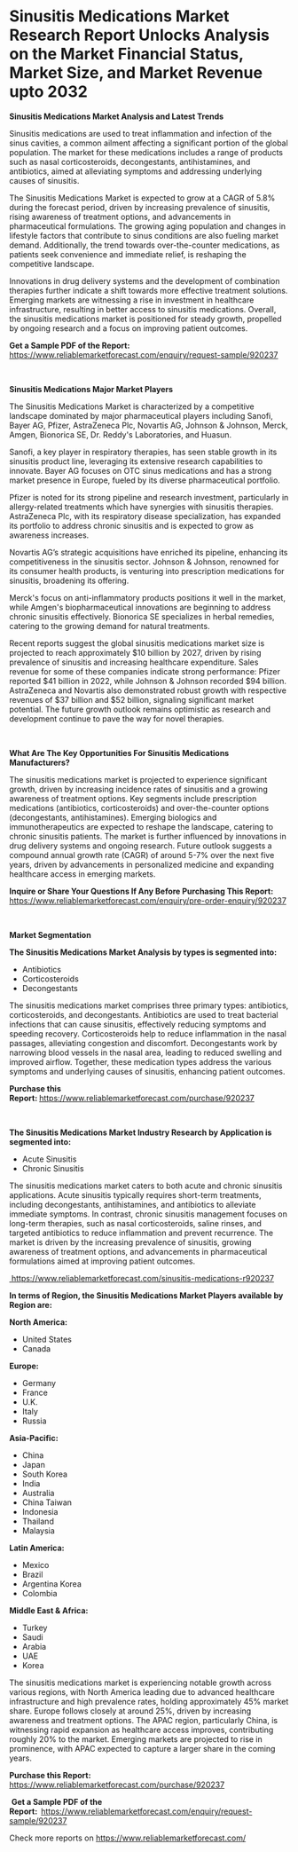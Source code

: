 <p><h1>Sinusitis Medications Market Research Report Unlocks Analysis on the Market Financial Status, Market Size, and Market Revenue upto 2032</h1></p><p><strong>Sinusitis Medications Market Analysis and Latest Trends</strong></p>
<p><p>Sinusitis medications are used to treat inflammation and infection of the sinus cavities, a common ailment affecting a significant portion of the global population. The market for these medications includes a range of products such as nasal corticosteroids, decongestants, antihistamines, and antibiotics, aimed at alleviating symptoms and addressing underlying causes of sinusitis.</p><p>The Sinusitis Medications Market is expected to grow at a CAGR of 5.8% during the forecast period, driven by increasing prevalence of sinusitis, rising awareness of treatment options, and advancements in pharmaceutical formulations. The growing aging population and changes in lifestyle factors that contribute to sinus conditions are also fueling market demand. Additionally, the trend towards over-the-counter medications, as patients seek convenience and immediate relief, is reshaping the competitive landscape.</p><p>Innovations in drug delivery systems and the development of combination therapies further indicate a shift towards more effective treatment solutions. Emerging markets are witnessing a rise in investment in healthcare infrastructure, resulting in better access to sinusitis medications. Overall, the sinusitis medications market is positioned for steady growth, propelled by ongoing research and a focus on improving patient outcomes.</p></p>
<p><strong>Get a Sample PDF of the Report:&nbsp;</strong> <a href="https://www.reliablemarketforecast.com/enquiry/request-sample/920237?utm_campaign=2781&utm_medium=2&utm_source=Github&utm_content=ia&utm_term=06032025&utm_id=sinusitis-medications">https://www.reliablemarketforecast.com/enquiry/request-sample/920237</a></p>
<p>&nbsp;</p>
<p><strong>Sinusitis Medications Major Market Players</strong></p>
<p><p>The Sinusitis Medications Market is characterized by a competitive landscape dominated by major pharmaceutical players including Sanofi, Bayer AG, Pfizer, AstraZeneca Plc, Novartis AG, Johnson & Johnson, Merck, Amgen, Bionorica SE, Dr. Reddy's Laboratories, and Huasun. </p><p>Sanofi, a key player in respiratory therapies, has seen stable growth in its sinusitis product line, leveraging its extensive research capabilities to innovate. Bayer AG focuses on OTC sinus medications and has a strong market presence in Europe, fueled by its diverse pharmaceutical portfolio.</p><p>Pfizer is noted for its strong pipeline and research investment, particularly in allergy-related treatments which have synergies with sinusitis therapies. AstraZeneca Plc, with its respiratory disease specialization, has expanded its portfolio to address chronic sinusitis and is expected to grow as awareness increases.</p><p>Novartis AG’s strategic acquisitions have enriched its pipeline, enhancing its competitiveness in the sinusitis sector. Johnson & Johnson, renowned for its consumer health products, is venturing into prescription medications for sinusitis, broadening its offering.</p><p>Merck's focus on anti-inflammatory products positions it well in the market, while Amgen's biopharmaceutical innovations are beginning to address chronic sinusitis effectively. Bionorica SE specializes in herbal remedies, catering to the growing demand for natural treatments.</p><p>Recent reports suggest the global sinusitis medications market size is projected to reach approximately $10 billion by 2027, driven by rising prevalence of sinusitis and increasing healthcare expenditure. Sales revenue for some of these companies indicate strong performance: Pfizer reported $41 billion in 2022, while Johnson & Johnson recorded $94 billion. AstraZeneca and Novartis also demonstrated robust growth with respective revenues of $37 billion and $52 billion, signaling significant market potential. The future growth outlook remains optimistic as research and development continue to pave the way for novel therapies.</p></p>
<p>&nbsp;</p>
<p><strong>What Are The Key Opportunities For Sinusitis Medications Manufacturers?</strong></p>
<p><p>The sinusitis medications market is projected to experience significant growth, driven by increasing incidence rates of sinusitis and a growing awareness of treatment options. Key segments include prescription medications (antibiotics, corticosteroids) and over-the-counter options (decongestants, antihistamines). Emerging biologics and immunotherapeutics are expected to reshape the landscape, catering to chronic sinusitis patients. The market is further influenced by innovations in drug delivery systems and ongoing research. Future outlook suggests a compound annual growth rate (CAGR) of around 5-7% over the next five years, driven by advancements in personalized medicine and expanding healthcare access in emerging markets.</p></p>
<p><strong>Inquire or Share Your Questions If Any Before Purchasing This Report:</strong> <a href="https://www.reliablemarketforecast.com/enquiry/pre-order-enquiry/920237?utm_campaign=2781&utm_medium=2&utm_source=Github&utm_content=ia&utm_term=06032025&utm_id=sinusitis-medications">https://www.reliablemarketforecast.com/enquiry/pre-order-enquiry/920237</a></p>
<p>&nbsp;</p>
<p><strong>Market Segmentation</strong></p>
<p><strong>The Sinusitis Medications Market Analysis by types is segmented into:</strong></p>
<p><ul><li>Antibiotics</li><li>Corticosteroids</li><li>Decongestants</li></ul></p>
<p><p>The sinusitis medications market comprises three primary types: antibiotics, corticosteroids, and decongestants. Antibiotics are used to treat bacterial infections that can cause sinusitis, effectively reducing symptoms and speeding recovery. Corticosteroids help to reduce inflammation in the nasal passages, alleviating congestion and discomfort. Decongestants work by narrowing blood vessels in the nasal area, leading to reduced swelling and improved airflow. Together, these medication types address the various symptoms and underlying causes of sinusitis, enhancing patient outcomes.</p></p>
<p><strong>Purchase this Report:&nbsp;</strong><a href="https://www.reliablemarketforecast.com/purchase/920237?utm_campaign=2781&utm_medium=2&utm_source=Github&utm_content=ia&utm_term=06032025&utm_id=sinusitis-medications">https://www.reliablemarketforecast.com/purchase/920237</a></p>
<p>&nbsp;</p>
<p><strong>The Sinusitis Medications Market Industry Research by Application is segmented into:</strong></p>
<p><ul><li>Acute Sinusitis</li><li>Chronic Sinusitis</li></ul></p>
<p><p>The sinusitis medications market caters to both acute and chronic sinusitis applications. Acute sinusitis typically requires short-term treatments, including decongestants, antihistamines, and antibiotics to alleviate immediate symptoms. In contrast, chronic sinusitis management focuses on long-term therapies, such as nasal corticosteroids, saline rinses, and targeted antibiotics to reduce inflammation and prevent recurrence. The market is driven by the increasing prevalence of sinusitis, growing awareness of treatment options, and advancements in pharmaceutical formulations aimed at improving patient outcomes.</p></p>
<p><a href="https://www.reliablemarketforecast.com/sinusitis-medications-r920237?utm_campaign=2781&utm_medium=2&utm_source=Github&utm_content=ia&utm_term=06032025&utm_id=sinusitis-medications">&nbsp;https://www.reliablemarketforecast.com/sinusitis-medications-r920237</a></p>
<p><strong>In terms of Region, the Sinusitis Medications Market Players available by Region are:</strong></p>
<p>
    <p> <strong> North America: </strong>
        <ul>
            <li>United States</li>
            <li>Canada</li>
        </ul>
        </p> 
    <p> <strong> Europe: </strong>
        <ul>
            <li>Germany</li>
            <li>France</li>
            <li>U.K.</li>
            <li>Italy</li>
            <li>Russia</li>
        </ul>
        </p> 
    <p> <strong> Asia-Pacific: </strong>
        <ul>
            <li>China</li>
            <li>Japan</li>
            <li>South Korea</li>
            <li>India</li>
            <li>Australia</li>
            <li>China Taiwan</li>
            <li>Indonesia</li>
            <li>Thailand</li>
            <li>Malaysia</li>
        </ul>
        </p> 
    <p> <strong> Latin America: </strong>
        <ul>
            <li>Mexico</li>
            <li>Brazil</li>
            <li>Argentina Korea</li>
            <li>Colombia</li>
        </ul>
        </p> 
    <p> <strong> Middle East & Africa: </strong>
        <ul>
            <li>Turkey</li>
            <li>Saudi</li>
            <li>Arabia</li>
            <li>UAE</li>
            <li>Korea</li>
        </ul>
    </p>
    </p>
<p><p>The sinusitis medications market is experiencing notable growth across various regions, with North America leading due to advanced healthcare infrastructure and high prevalence rates, holding approximately 45% market share. Europe follows closely at around 25%, driven by increasing awareness and treatment options. The APAC region, particularly China, is witnessing rapid expansion as healthcare access improves, contributing roughly 20% to the market. Emerging markets are projected to rise in prominence, with APAC expected to capture a larger share in the coming years.</p></p>
<p><strong>Purchase this Report: </strong><a href="https://www.reliablemarketforecast.com/purchase/920237?utm_campaign=2781&utm_medium=2&utm_source=Github&utm_content=ia&utm_term=06032025&utm_id=sinusitis-medications">https://www.reliablemarketforecast.com/purchase/920237</a></p>
<p>&nbsp;<strong>Get a Sample PDF of the Report:&nbsp;&nbsp;</strong><a href="https://www.reliablemarketforecast.com/enquiry/request-sample/920237?utm_campaign=2781&utm_medium=2&utm_source=Github&utm_content=ia&utm_term=06032025&utm_id=sinusitis-medications">https://www.reliablemarketforecast.com/enquiry/request-sample/920237</a></p>
<p><strong></strong></p>
<p>Check more reports on <a href="https://www.reliablemarketforecast.com/?utm_campaign=2781&utm_medium=2&utm_source=Github&utm_content=ia&utm_term=06032025&utm_id=sinusitis-medications">https://www.reliablemarketforecast.com/</a></p>